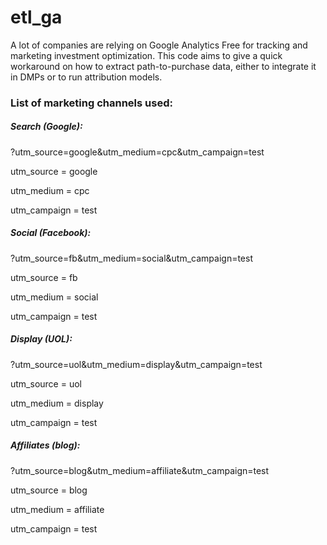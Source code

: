 # etl_ga
A lot of companies are relying on Google Analytics Free for tracking and marketing investment optimization. This code aims to give a quick workaround on how to extract path-to-purchase data, either to integrate it in DMPs or to run attribution models.

### List of marketing channels used:
##### Search (Google):
?utm_source=google&utm_medium=cpc&utm_campaign=test

utm_source = google

utm_medium = cpc

utm_campaign = test

##### Social (Facebook):
?utm_source=fb&utm_medium=social&utm_campaign=test

utm_source = fb

utm_medium = social

utm_campaign = test

##### Display (UOL):
?utm_source=uol&utm_medium=display&utm_campaign=test

utm_source = uol

utm_medium = display

utm_campaign = test

##### Affiliates (blog):
?utm_source=blog&utm_medium=affiliate&utm_campaign=test

utm_source = blog

utm_medium = affiliate

utm_campaign = test
